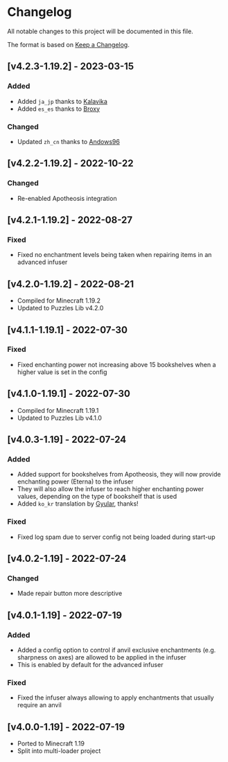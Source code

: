 # Changelog
All notable changes to this project will be documented in this file.

The format is based on [Keep a Changelog].

## [v4.2.3-1.19.2] - 2023-03-15
### Added
- Added `ja_jp` thanks to [Kalavika](https://github.com/Kalavika)
- Added `es_es` thanks to [Broxy](https://github.com/BroxyZF)
### Changed
- Updated `zh_cn` thanks to [Andows96](https://github.com/Andows96)

## [v4.2.2-1.19.2] - 2022-10-22
### Changed
- Re-enabled Apotheosis integration

## [v4.2.1-1.19.2] - 2022-08-27
### Fixed
- Fixed no enchantment levels being taken when repairing items in an advanced infuser

## [v4.2.0-1.19.2] - 2022-08-21
- Compiled for Minecraft 1.19.2
- Updated to Puzzles Lib v4.2.0

## [v4.1.1-1.19.1] - 2022-07-30
### Fixed
- Fixed enchanting power not increasing above 15 bookshelves when a higher value is set in the config

## [v4.1.0-1.19.1] - 2022-07-30
- Compiled for Minecraft 1.19.1
- Updated to Puzzles Lib v4.1.0

## [v4.0.3-1.19] - 2022-07-24
### Added
- Added support for bookshelves from Apotheosis, they will now provide enchanting power (Eterna) to the infuser
- They will also allow the infuser to reach higher enchanting power values, depending on the type of bookshelf that is used
- Added `ko_kr` translation by [Gyular], thanks!
### Fixed
- Fixed log spam due to server config not being loaded during start-up

## [v4.0.2-1.19] - 2022-07-24
### Changed
- Made repair button more descriptive

## [v4.0.1-1.19] - 2022-07-19
### Added
- Added a config option to control if anvil exclusive enchantments (e.g. sharpness on axes) are allowed to be applied in the infuser
- This is enabled by default for the advanced infuser
### Fixed
- Fixed the infuser always allowing to apply enchantments that usually require an anvil

## [v4.0.0-1.19] - 2022-07-19
- Ported to Minecraft 1.19
- Split into multi-loader project

[Keep a Changelog]: https://keepachangelog.com/en/1.0.0/
[Gyular]: https://github.com/gyular
